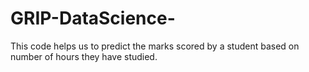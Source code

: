 # GRIP-DataScience-
This code helps us to predict the marks scored by a student based on number of hours they have studied.
